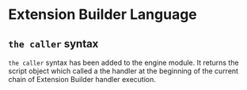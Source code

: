 # Extension Builder Language

## `the caller` syntax
`the caller` syntax has been added to the engine module. It
returns the script object which called a the handler at the
beginning of the current chain of Extension Builder handler
execution.
